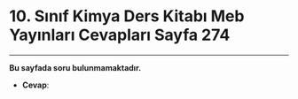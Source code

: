 # 10. Sınıf Kimya Ders Kitabı Meb Yayınları Cevapları Sayfa 274

---

**Bu sayfada soru bulunmamaktadır.**

-   **Cevap**: